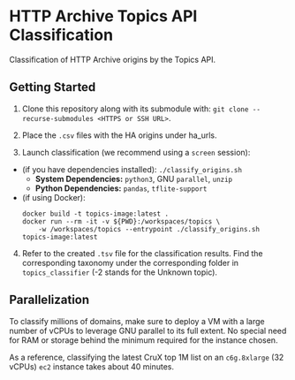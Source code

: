 # HTTP Archive Topics API Classification

Classification of HTTP Archive origins by the Topics API.

## Getting Started

1. Clone this repository along with its submodule with: `git clone --recurse-submodules <HTTPS or SSH URL>`.

2. Place the `.csv` files with the HA origins under ha_urls.

3. Launch classification (we recommend using a `screen` session):
 - (if you have dependencies installed): `./classify_origins.sh`
   - **System Dependencies:** `python3`, GNU `parallel`, `unzip`
   - **Python Dependencies:** `pandas`, `tflite-support`
 - (if using Docker): 
    ```
    docker build -t topics-image:latest .
    docker run --rm -it -v ${PWD}:/workspaces/topics \
        -w /workspaces/topics --entrypoint ./classify_origins.sh topics-image:latest
    ```
4. Refer to the created `.tsv` file for the classification results. Find the
   corresponding taxonomy under the corresponding folder in `topics_classifier`
   (-2 stands for the Unknown topic).



## Parallelization

To classify millions of domains, make sure to deploy a VM with a large number of
vCPUs to leverage GNU parallel to its full extent. No special need for RAM or
storage behind the minimum required for the instance chosen.

As a reference, classifying the latest CruX top 1M list on an `c6g.8xlarge`
(32 vCPUs) `ec2` instance takes about 40 minutes.
